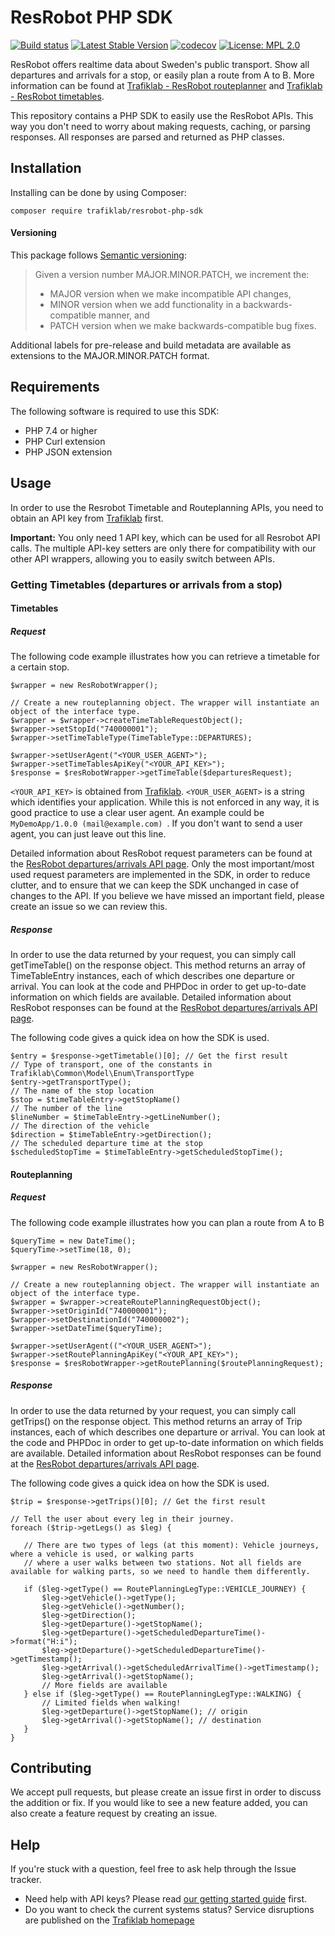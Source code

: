 # ResRobot PHP SDK

[![Build status](https://travis-ci.com/trafiklab/resrobot-php-sdk.svg?branch=master)](https://travis-ci.com/trafiklab/resrobot-php-sdk)
[![Latest Stable Version](https://poser.pugx.org/trafiklab/resrobot-php-sdk/v/stable)](https://packagist.org/packages/trafiklab/resrobot-php-sdk)
[![codecov](https://codecov.io/gh/trafiklab/resrobot-php-sdk/branch/master/graph/badge.svg)](https://codecov.io/gh/trafiklab/resrobot-php-sdk)
[![License: MPL 2.0](https://img.shields.io/badge/License-MPL%202.0-brightgreen.svg)](https://opensource.org/licenses/MPL-2.0)

ResRobot offers realtime data about Sweden's public transport. Show all departures and arrivals for a stop, or easily
plan a route from A to B.
More information can be found
at [Trafiklab - ResRobot routeplanner](https://www.trafiklab.se/api/trafiklab-apis/resrobot-v21/route-planner/)
and [Trafiklab - ResRobot timetables](https://www.trafiklab.se/api/trafiklab-apis/resrobot-v21/timetables/).

This repository contains a PHP SDK to easily use the ResRobot APIs. This way you don't need to worry about making
requests, caching,
or parsing responses. All responses are parsed and returned as PHP classes.

## Installation

Installing can be done by using Composer:

`composer require trafiklab/resrobot-php-sdk`

#### Versioning

This package follows [Semantic versioning](https://semver.org/):
> Given a version number MAJOR.MINOR.PATCH, we increment the:
> - MAJOR version when we make incompatible API changes,
> - MINOR version when we add functionality in a backwards-compatible manner, and
> - PATCH version when we make backwards-compatible bug fixes.

Additional labels for pre-release and build metadata are available as extensions to the MAJOR.MINOR.PATCH format.

## Requirements

The following software is required to use this SDK:

- PHP 7.4 or higher
- PHP Curl extension
- PHP JSON extension

## Usage

In order to use the Resrobot Timetable and Routeplanning APIs,
you need to obtain an API key from [Trafiklab](https://trafiklab.se) first.

**Important:** You only need 1 API key, which can be used for all Resrobot API calls. The multiple API-key setters are
only there for compatibility with our other API wrappers, allowing you to easily switch between APIs.

### Getting Timetables (departures or arrivals from a stop)

#### Timetables

##### Request

The following code example illustrates how you can retrieve a timetable for a certain stop.

```
$wrapper = new ResRobotWrapper();

// Create a new routeplanning object. The wrapper will instantiate an object of the interface type.
$wrapper = $wrapper->createTimeTableRequestObject();
$wrapper->setStopId("740000001");
$wrapper->setTimeTableType(TimeTableType::DEPARTURES);

$wrapper->setUserAgent("<YOUR_USER_AGENT>");
$wrapper->setTimeTablesApiKey("<YOUR_API_KEY>");
$response = $resRobotWrapper->getTimeTable($departuresRequest);
```

`<YOUR_API_KEY>` is obtained from [Trafiklab](https://trafiklab.se). `<YOUR_USER_AGENT>` is a string which identifies
your application.
While this is not enforced in any way, it is good practice to use a clear user agent.
An example could be `MyDemoApp/1.0.0 (mail@example.com) `.
If you don't want to send a user agent, you can just leave out this line.

Detailed information about ResRobot request parameters can be found at
the [ResRobot departures/arrivals API page](https://www.trafiklab.se/api/resrobot-reseplanerare).
Only the most important/most used request parameters are implemented in the SDK, in order to reduce clutter, and to
ensure that we can keep the SDK unchanged in case of changes to the API.
If you believe we have missed an important field, please create an issue so we can review this.

##### Response

In order to use the data returned by your request, you can simply call getTimeTable() on the response object.
This method returns an array of TimeTableEntry instances, each of which describes one departure or arrival.
You can look at the code and PHPDoc in order to get up-to-date information on which fields are available.
Detailed information about ResRobot responses can be found at
the [ResRobot departures/arrivals API page](https://www.trafiklab.se/api/resrobot-reseplanerare).

The following code gives a quick idea on how the SDK is used.

```
$entry = $response->getTimetable()[0]; // Get the first result
// Type of transport, one of the constants in Trafiklab\Common\Model\Enum\TransportType
$entry->getTransportType(); 
// The name of the stop location
$stop = $timeTableEntry->getStopName()
// The number of the line
$lineNumber = $timeTableEntry->getLineNumber();
// The direction of the vehicle
$direction = $timeTableEntry->getDirection();
// The scheduled departure time at the stop
$scheduledStopTime = $timeTableEntry->getScheduledStopTime();   
```

#### Routeplanning

##### Request

The following code example illustrates how you can plan a route from A to B

```    
$queryTime = new DateTime();
$queryTime->setTime(18, 0);

$wrapper = new ResRobotWrapper();

// Create a new routeplanning object. The wrapper will instantiate an object of the interface type.
$wrapper = $wrapper->createRoutePlanningRequestObject();
$wrapper->setOriginId("740000001");
$wrapper->setDestinationId("740000002");
$wrapper->setDateTime($queryTime);

$wrapper->setUserAgent(("<YOUR_USER_AGENT>");
$wrapper->setRoutePlanningApiKey("<YOUR_API_KEY>");
$response = $resRobotWrapper->getRoutePlanning($routePlanningRequest);
```

##### Response

In order to use the data returned by your request, you can simply call getTrips() on the response object.
This method returns an array of Trip instances, each of which describes one departure or arrival.
You can look at the code and PHPDoc in order to get up-to-date information on which fields are available.
Detailed information about ResRobot responses can be found at
the [ResRobot departures/arrivals API page](https://www.trafiklab.se/api/resrobot-reseplanerare).

The following code gives a quick idea on how the SDK is used.

```
$trip = $response->getTrips()[0]; // Get the first result

// Tell the user about every leg in their journey.
foreach ($trip->getLegs() as $leg) {

   // There are two types of legs (at this moment): Vehicle journeys, where a vehicle is used, or walking parts
   // where a user walks between two stations. Not all fields are available for walking parts, so we need to handle them differently.

   if ($leg->getType() == RoutePlanningLegType::VEHICLE_JOURNEY) {
       $leg->getVehicle()->getType();
       $leg->getVehicle()->getNumber();
       $leg->getDirection();
       $leg->getDeparture()->getStopName();
       $leg->getDeparture()->getScheduledDepartureTime()->format("H:i");
       $leg->getDeparture()->getScheduledDepartureTime()->getTimestamp();
       $leg->getArrival()->getScheduledArrivalTime()->getTimestamp(); 
       $leg->getArrival()->getStopName();
       // More fields are available
   } else if ($leg->getType() == RoutePlanningLegType::WALKING) {
       // Limited fields when walking!
       $leg->getDeparture()->getStopName(); // origin
       $leg->getArrival()->getStopName(); // destination
   }
}
```

## Contributing

We accept pull requests, but please create an issue first in order to discuss the addition or fix.
If you would like to see a new feature added, you can also create a feature request by creating an issue.

## Help

If you're stuck with a question, feel free to ask help through the Issue tracker.

- Need help with API keys? Please read [our getting started guide](https://www.trafiklab.se/docs/using-trafiklab/getting-started/) first.
- Do you want to check the current systems status? Service disruptions
  are published on the [Trafiklab homepage](https://www.trafiklab.se/)
